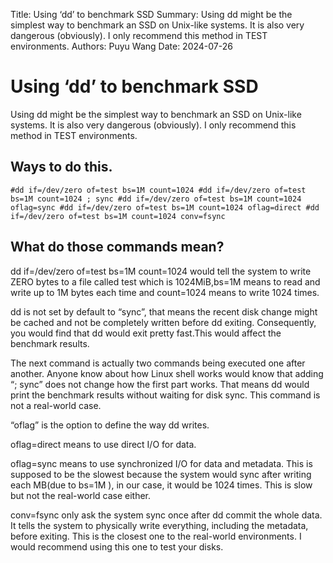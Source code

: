Title:   Using ‘dd’ to benchmark SSD
Summary: Using dd might be the simplest way to benchmark an SSD on Unix-like systems. It is also very dangerous (obviously). I only recommend this method in TEST environments.
Authors: Puyu Wang
Date:    2024-07-26
# Using ‘dd’ to benchmark SSD

Using dd might be the simplest way to benchmark an SSD on Unix-like systems. It is also very dangerous (obviously). I only recommend this method in TEST environments.

## Ways to do this.

`#dd if=/dev/zero of=test bs=1M count=1024
#dd if=/dev/zero of=test bs=1M count=1024 ; sync
#dd if=/dev/zero of=test bs=1M count=1024 oflag=sync
#dd if=/dev/zero of=test bs=1M count=1024 oflag=direct
#dd if=/dev/zero of=test bs=1M count=1024 conv=fsync`

## What do those commands mean?  

dd  if=/dev/zero of=test bs=1M count=1024  would tell the system to write ZERO bytes to a file called test which is 1024MiB,bs=1M means to read and write up to 1M bytes each time and count=1024 means to write 1024 times.

dd is not set by default to “sync”, that means the recent disk change might be cached and not be completely written before dd exiting. Consequently, you would find that dd would exit pretty fast.This would affect the benchmark results.

The next command is actually two commands being executed one after another. Anyone know about how Linux shell works would know that adding “; sync” does not change how the first part works. That means dd would print the benchmark results without waiting for disk sync.  This command is not a real-world case.

 “oflag” is the option to define the way dd writes.

oflag=direct means to use direct I/O for data.

oflag=sync means to use synchronized I/O for data and metadata. This is supposed to be the slowest because the system would sync after writing each MB(due to  bs=1M ), in our case, it would be 1024 times. This is slow but not the real-world case either.

conv=fsync only ask the system sync once after dd commit the whole data.  It tells the system to physically write everything, including the metadata, before exiting. This is the closest one to the real-world environments. I would recommend using this one to test your disks.

